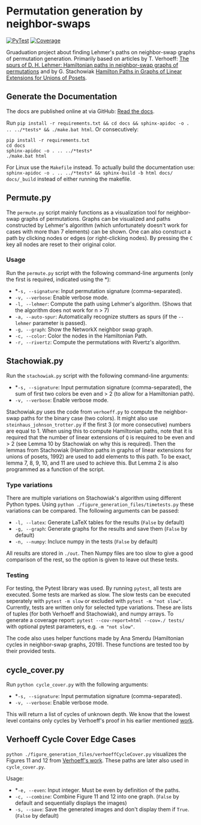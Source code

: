 # Permutation generation by neighbor-swaps
[![PyTest](https://img.shields.io/endpoint?url=https://gist.githubusercontent.com/MaxOpperman/9010143336585a9f9ff81a9ec805a0b0/raw/lehmer-test-status.json)](https://github.com/MaxOpperman/Lehmer/actions/workflows/python-tests.yml)
[![Coverage](https://img.shields.io/endpoint?url=https://gist.githubusercontent.com/MaxOpperman/9010143336585a9f9ff81a9ec805a0b0/raw/lehmer-coverage.json)](https://github.com/MaxOpperman/Lehmer/actions/workflows/python-tests.yml)

Gruaduation project about finding Lehmer's paths on neighbor-swap graphs of permutation generation.
Primarily based on articles by T. Verhoeff: [The spurs of D. H. Lehmer: Hamiltonian paths in neighbor-swap graphs of permutations](https://doi.org/10.1007/s10623-016-0301-9) and by G. Stachowiak [Hamilton Paths in Graphs of Linear Extensions for Unions of Posets](https://doi.org/10.1137/0405016).

## Generate the Documentation
The docs are published online at via GitHub: [Read the docs](https://maxopperman.github.io/Lehmer).

Run `pip install -r requirements.txt && cd docs && sphinx-apidoc -o . .. ../*tests* && ./make.bat html`. Or consecutively:
```
pip install -r requirements.txt
cd docs
sphinx-apidoc -o . .. ../*tests*
./make.bat html
```
For Linux use the `Makefile` instead.
To actually build the documentation use: `sphinx-apidoc -o . .. ../*tests* && sphinx-build -b html docs/ docs/_build` instead of either running the makefile.

## Permute.py
The `permute.py` script mainly functions as a visualization tool for neighbor-swap graphs of permutations.
Graphs can be visualized and paths constructed by Lehmer's algorithm (which unfortunately doesn't work for cases with more than 7 elements) can be shown.
One can also construct a path by clicking nodes or edges (or right-clicking nodes). By pressing the `C` key all nodes are reset to their original color.

### Usage
Run the `permute.py` script with the following command-line arguments (only the first is required, indicated using the *):

- *`-s, --signature`: Input permutation signature (comma-separated).
- `-v, --verbose`: Enable verbose mode.
- `-l, --lehmer`: Compute the path using Lehmer's algorithm. (Shows that the algorithm does not work for n > 7)
- `-a, --auto-spur`: Automatically recognize stutters as spurs (if the `--lehmer` parameter is passed).
- `-g, --graph`: Show the NetworkX neighbor swap graph.
- `-c, --color`: Color the nodes in the Hamiltonian Path.
- `-r, --rivertz`: Compute the permutations with Rivertz's algorithm.

## Stachowiak.py
Run the `stachowiak.py` script with the following command-line arguments:

- *`-s, --signature`: Input permutation signature (comma-separated), the sum of first two colors be even and > 2 (to allow for a Hamiltonian path).
- `-v, --verbose`: Enable verbose mode.

Stachowiak.py uses the code from `verhoeff.py` to compute the neighbor-swap paths for the binary case (two colors). It might also use `steinhaus_johnson_trotter.py` if the first 3 (or more consecutive) numbers are equal to 1.
When using this to compute Hamiltonian paths, note that it is required that the number of linear extensions of `Q` is required to be even and > 2 (see Lemma 10 by Stachowiak on why this is required).
Then the lemmas from Stachowiak (Hamilton paths in graphs of linear extensions for unions of posets, 1992) are used to add elements to this path.
To be exact, lemma 7, 8, 9, 10, and 11 are used to achieve this. But Lemma 2 is also programmed as a function of the script.

### Type variations
There are multiple variations on Stachowiak's algorithm using different Python types. Using `python ./figure_generation_files/timetests.py` these variations can be compared. The following arguments can be passed:

- `-l, --latex`: Generate LaTeX tables for the results (`False` by default)
- `-g, --graph`: Generate graphs for the results and save them (`False` by default)
- `-n, --numpy`: Incluce numpy in the tests (`False` by default)

All results are stored in `./out`. Then Numpy files are too slow to give a good comparison of the rest, so the option is given to leave out these tests.

### Testing
For testing, the Pytest library was used. By running `pytest`, all tests are executed. Some tests are marked as slow.
The slow tests can be executed seperately with `pytest -m slow` or excluded with `pytest -m "not slow"`.
Currently, tests are written only for selected type variations. These are lists of tuples (for both Verhoeff and Stachowiak), and numpy arrays.
To generate a coverage report: `pytest --cov-report=html --cov=./ tests/` with optional pytest parameters, e.g. `-m "not slow"`.

The code also uses helper functions made by Ana Smerdu (Hamiltonian cycles in neighbor-swap graphs, 2019).
These functions are tested too by their provided tests.

## cycle_cover.py
Run `python cycle_cover.py` with the following arguments:

- *`-s, --signature`: Input permutation signature (comma-separated).
- `-v, --verbose`: Enable verbose mode.

This will return a list of cycles of unknown depth. We know that the lowest level contains only cycles by Verhoeff's proof in his earlier mentioned [work](https://doi.org/10.1007/s10623-016-0301-9).


## Verhoeff Cycle Cover Edge Cases
`python ./figure_generation_files/verhoeffCycleCover.py` visualizes the Figures 11 and 12 from [Verhoeff's work](https://doi.org/10.1007/s10623-016-0301-9). These paths are later also used in `cycle_cover.py`.

Usage:

- *`-e, --even`: Input integer. Must be even by definition of the paths.
- `-c, --combine`: Combine Figure 11 and 12 into one graph. (`False` by default and sequentially displays the images)
- `-s, --save`: Save the generated images and don't display them if `True`. (`False` by default)
